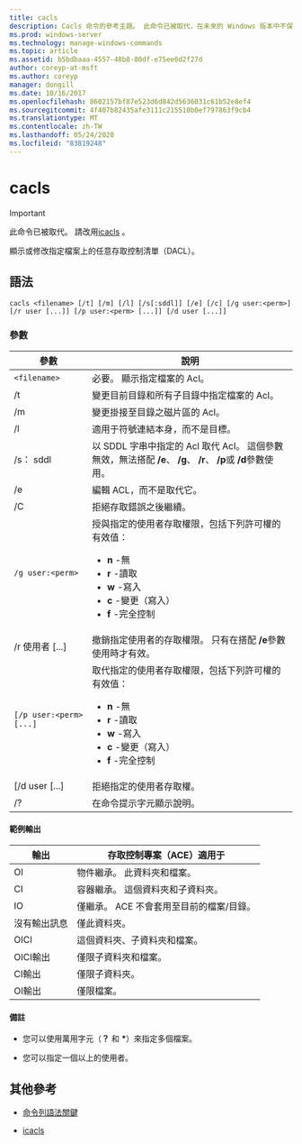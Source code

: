 ```yaml
---
title: cacls
description: Cacls 命令的參考主題。 此命令已被取代，在未來的 Windows 版本中不保證會受到支援。
ms.prod: windows-server
ms.technology: manage-windows-commands
ms.topic: article
ms.assetid: b5bdbaaa-4557-48b8-80df-e75ee0d2f27d
author: coreyp-at-msft
ms.author: coreyp
manager: dongill
ms.date: 10/16/2017
ms.openlocfilehash: 8602157bf87e523d6d842d5636031c61b52e8ef4
ms.sourcegitcommit: 4f407b82435afe3111c215510b0ef797863f9cb4
ms.translationtype: MT
ms.contentlocale: zh-TW
ms.lasthandoff: 05/24/2020
ms.locfileid: "83819248"
---
```

# <a name="cacls"></a>cacls

>[!IMPORTANT]
> 此命令已被取代。 請改用[icacls](icacls.md) 。

顯示或修改指定檔案上的任意存取控制清單（DACL）。

## <a name="syntax"></a>語法

```
cacls <filename> [/t] [/m] [/l] [/s[:sddl]] [/e] [/c] [/g user:<perm>] [/r user [...]] [/p user:<perm> [...]] [/d user [...]]
```

### <a name="parameters"></a>參數

| 參數 | 說明 |
| --------- | ----------- |
| `<filename>` | 必要。 顯示指定檔案的 Acl。 |
| /t | 變更目前目錄和所有子目錄中指定檔案的 Acl。 |
| /m | 變更掛接至目錄之磁片區的 Acl。 |
| /l | 適用于符號連結本身，而不是目標。 |
| /s： sddl | 以 SDDL 字串中指定的 Acl 取代 Acl。 這個參數無效，無法搭配 **/e**、 **/g**、 **/r**、 **/p**或 **/d**參數使用。 |
| /e | 編輯 ACL，而不是取代它。 |
| /C | 拒絕存取錯誤之後繼續。 |
| `/g user:<perm>` | 授與指定的使用者存取權限，包括下列許可權的有效值：<ul><li>**n** -無</li><li>**r** -讀取</li><li>**w** -寫入</li><li>**c** -變更（寫入）</li><li>**f** -完全控制</li></ul> |
| /r 使用者 [...] | 撤銷指定使用者的存取權限。 只有在搭配 **/e**參數使用時才有效。 |
| `[/p user:<perm> [...]` | 取代指定的使用者存取權限，包括下列許可權的有效值：<ul><li>**n** -無</li><li>**r** -讀取</li><li>**w** -寫入</li><li>**c** -變更（寫入）</li><li>**f** -完全控制</li></ul> |
| [/d user [...] | 拒絕指定的使用者存取權。 |
| /? | 在命令提示字元顯示說明。 |

#### <a name="sample-output"></a>範例輸出

| 輸出 | 存取控制專案（ACE）適用于 |
-------- | ------------------------------------- |
| OI | 物件繼承。 此資料夾和檔案。 |
| CI | 容器繼承。 這個資料夾和子資料夾。 |
| IO | 僅繼承。 ACE 不會套用至目前的檔案/目錄。 |
| 沒有輸出訊息 | 僅此資料夾。 |
| OICI | 這個資料夾、子資料夾和檔案。 |
| OICI輸出 | 僅限子資料夾和檔案。 |
| CI輸出 | 僅限子資料夾。 |
| OI輸出 | 僅限檔案。 |

#### <a name="remarks"></a>備註

- 您可以使用萬用字元（**？** 和 **&#42;**）來指定多個檔案。

- 您可以指定一個以上的使用者。

## <a name="additional-references"></a>其他參考

- [命令列語法關鍵](command-line-syntax-key.md)

- [icacls](icacls.md)

